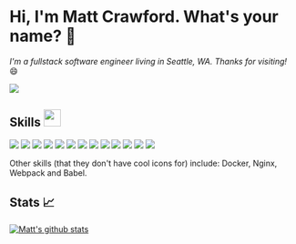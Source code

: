 # Hi, I'm Matt Crawford. What's your name? :briefcase:

*I'm a fullstack software engineer living in Seattle, WA. Thanks for visiting!* :smile:

[<img src="https://img.shields.io/badge/LinkedIn-0077B5?style=for-the-badge&logo=linkedin&logoColor=white"></img>](https://www.linkedin.com/in/-matthewcrawford-/)

## Skills <img src="https://digtechsummer16.files.wordpress.com/2017/06/1-26.gif" width="30px">
<img src="https://img.shields.io/badge/JavaScript-F7DF1E?style=for-the-badge&logo=javascript&logoColor=black"></img>
<img src="https://img.shields.io/badge/HTML5-E34F26?style=for-the-badge&logo=html5&logoColor=white"></img>
<img src="https://img.shields.io/badge/CSS-239120?&style=for-the-badge&logo=css3&logoColor=white"></img>
<img src="https://img.shields.io/badge/Node.js-43853D?style=for-the-badge&logo=node.js&logoColor=white"></img>
<img src="https://img.shields.io/badge/Express.js-404D59?style=for-the-badge"></img>
<img src="https://img.shields.io/badge/React-20232A?style=for-the-badge&logo=react&logoColor=61DAFB"></img>
<img src="https://img.shields.io/badge/React_Native-20232A?style=for-the-badge&logo=react&logoColor=61DAFB"></img>
<img src="https://img.shields.io/badge/MySQL-00000F?style=for-the-badge&logo=mysql&logoColor=white"></img>
<img src="https://img.shields.io/badge/PostgreSQL-316192?style=for-the-badge&logo=postgresql&logoColor=white"></img>
<img src="https://img.shields.io/badge/SQLite-07405E?style=for-the-badge&logo=sqlite&logoColor=white"></img>
<img src="https://img.shields.io/badge/MongoDB-4EA94B?style=for-the-badge&logo=mongodb&logoColor=white"></img>
<img src="https://img.shields.io/badge/Amazon_AWS-232F3E?style=for-the-badge&logo=amazon-aws&logoColor=white"></img>
<img src="https://img.shields.io/badge/styled--components-DB7093?style=for-the-badge&logo=styled-components&logoColor=white"></img>

Other skills (that they don't have cool icons for) include: Docker, Nginx, Webpack and Babel.

## Stats :chart_with_upwards_trend:

[![Matt's github stats](https://github-readme-stats.vercel.app/api?username=macrawford&count_private=true&hide=stars&show_icons=true&theme=calm)](https://github.com/macrawford/github-readme-stats)
<!--
**macrawford/macrawford** is a ✨ _special_ ✨ repository because its `README.md` (this file) appears on your GitHub profile.

Here are some ideas to get you started:

- 🔭 I’m currently working on ...
- 🌱 I’m currently learning ...
- 👯 I’m looking to collaborate on ...
- 🤔 I’m looking for help with ...
- 💬 Ask me about ...
- 📫 How to reach me: ...
- 😄 Pronouns: ...
- ⚡ Fun fact: ...
-->
